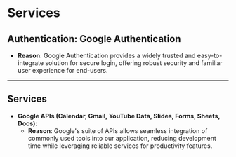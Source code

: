 # Services

## Authentication: Google Authentication

- **Reason**: Google Authentication provides a widely trusted and easy-to-integrate solution for secure login, offering robust security and familiar user experience for end-users.

---

## Services

- **Google APIs (Calendar, Gmail, YouTube Data, Slides, Forms, Sheets, Docs)**:  
  - **Reason**: Google's suite of APIs allows seamless integration of commonly used tools into our application, reducing development time while leveraging reliable services for productivity features.

